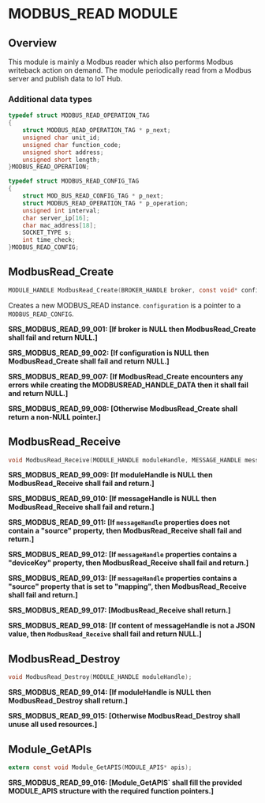 # MODBUS_READ MODULE

## Overview

This module is mainly a Modbus reader which also performs Modbus writeback action on demand. The module periodically read from a Modbus server and publish data to IoT Hub.

### Additional data types
```c
typedef struct MODBUS_READ_OPERATION_TAG
{
	struct MODBUS_READ_OPERATION_TAG * p_next;
	unsigned char unit_id;
	unsigned char function_code;
	unsigned short address;
	unsigned short length;
}MODBUS_READ_OPERATION;

typedef struct MODBUS_READ_CONFIG_TAG
{
	struct MOD_BUS_READ_CONFIG_TAG * p_next;
	struct MODBUS_READ_OPERATION_TAG * p_operation;
	unsigned int interval;
	char server_ip[16];
	char mac_address[18];
	SOCKET_TYPE s;
	int time_check;
}MODBUS_READ_CONFIG;
```

## ModbusRead_Create
```c
MODULE_HANDLE ModbusRead_Create(BROKER_HANDLE broker, const void* configuration);
```
Creates a new MODBUS_READ instance. `configuration` is a pointer to a `MODBUS_READ_CONFIG`.

**SRS_MODBUS_READ_99_001: [**If broker is NULL then ModbusRead_Create shall fail and return NULL.**]**

**SRS_MODBUS_READ_99_002: [**If configuration is NULL then ModbusRead_Create shall fail and return NULL.**]**

**SRS_MODBUS_READ_99_007: [**If ModbusRead_Create encounters any errors while creating the MODBUSREAD_HANDLE_DATA then it shall fail and return NULL.**]**

**SRS_MODBUS_READ_99_008: [**Otherwise ModbusRead_Create shall return a non-NULL pointer.**]**

## ModbusRead_Receive
```c
void ModbusRead_Receive(MODULE_HANDLE moduleHandle, MESSAGE_HANDLE messageHandle);
```

**SRS_MODBUS_READ_99_009: [**If moduleHandle is NULL then ModbusRead_Receive shall fail and return.**]**

**SRS_MODBUS_READ_99_010: [**If messageHandle is NULL then ModbusRead_Receive shall fail and return.**]**

**SRS_MODBUS_READ_99_011: [**If `messageHandle` properties does not contain a "source" property, then ModbusRead_Receive shall fail and return.**]**

**SRS_MODBUS_READ_99_012: [**If `messageHandle` properties contains a "deviceKey" property, then ModbusRead_Receive shall fail and return.**]**

**SRS_MODBUS_READ_99_013: [**If `messageHandle` properties contains a "source" property that is set to "mapping", then ModbusRead_Receive shall fail and return.**]**

**SRS_MODBUS_READ_99_017: [**ModbusRead_Receive shall return.**]**

**SRS_MODBUS_READ_99_018: [**If content of messageHandle is not a JSON value, then `ModbusRead_Receive` shall fail and return NULL.**]**


## ModbusRead_Destroy
```c
void ModbusRead_Destroy(MODULE_HANDLE moduleHandle);
```
**SRS_MODBUS_READ_99_014: [**If moduleHandle is NULL then ModbusRead_Destroy shall return.**]**

**SRS_MODBUS_READ_99_015: [**Otherwise ModbusRead_Destroy shall unuse all used resources.**]**


## Module_GetAPIs
```c
extern const void Module_GetAPIS(MODULE_APIS* apis);
```
**SRS_MODBUS_READ_99_016: [**Module_GetAPIS` shall fill the provided MODULE_APIS structure with the required function pointers.**]**